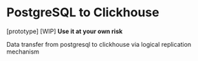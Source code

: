 # PostgreSQL to Clickhouse
[prototype] [WIP] **Use it at your own risk**

Data transfer from postgresql to clickhouse via logical replication mechanism

